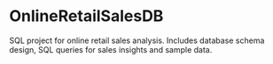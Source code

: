 # OnlineRetailSalesDB
SQL project for online retail sales analysis. Includes database schema design, SQL queries for sales insights and sample data.
